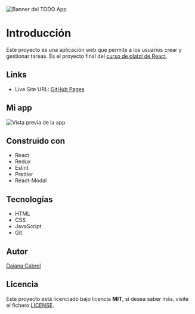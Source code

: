 ![Banner del TODO App](/src/img/banner.png)
# Introducción

Este proyecto es una aplicación web que permite a los usuarios crear y gestionar tareas. Es el proyecto final del [curso de platzi de React](https://platzi.com/cursos/react/).

## Links
- Live Site URL: [GitHub Pages](https://rosadaiana.github.io/TodoMachine/)

## Mi app
![Vista previa de la app](/src/img/vistaprevia.png)

## Construido con

- React
- Redux
- Eslint
- Prettier
- React-Modal

## Tecnologías

- HTML
- CSS
- JavaScript
- Git

## Autor

[Daiana Cabrel](https://github.com/RosaDaiana)

## Licencia

Este proyecto está licenciado bajo licencia **MIT**, si desea saber más, visite el fichero [LICENSE](/LICENSE).
